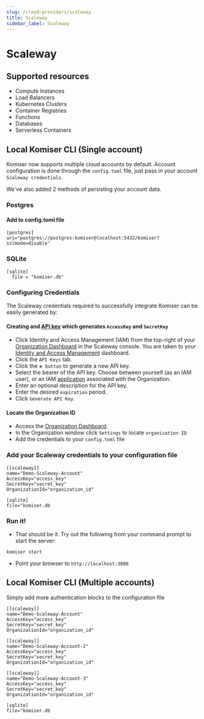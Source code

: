 ```yaml
---
slug: /cloud-providers/scaleway
title: Scaleway
sidebar_label: Scaleway
---
```


# Scaleway

## Supported resources
- Compute Instances
- Load Balancers
- Kubernetes Clusters
- Container Registries
- Functions
- Databases
- Serverless Containers

## Local Komiser CLI (Single account)

Komiser now supports multiple cloud accounts by default. Account configuration is done through the `config.toml` file, just pass in your account `Scaleway credentials`.

We've also added 2 methods of persisting your account data.
### Postgres
#### Add to config.toml file
```
[postgres]
uri="postgres://postgres:komiser@localhost:5432/komiser?sslmode=disable"
```
### SQLite

```
[sqlite]
  file = "komiser.db"
```

### Configuring Credentials

The Scaleway credentials required to successfully integrate Komiser can be easily generated by:

#### Creating and [API key](https://www.scaleway.com/en/docs/identity-and-access-management/iam/how-to/create-api-keys/) which generates `AccessKey` and `SecretKey`
- Click Identity and Access Management (IAM) from the top-right of your [Organization Dashboard](https://console.scaleway.com/organization) in the Scaleway console. You are taken to your [Identity and Access Management](https://console.scaleway.com/iam/users) dashboard.
- Click the `API Keys` tab.
- Click the `➕ button` to generate a new API key.
- Select the bearer of the API key. Choose between yourself (as an IAM user), or an IAM [application](https://www.scaleway.com/en/docs/identity-and-access-management/iam/concepts/#application) associated with the Organization.
- Enter an optional description for the API key.
- Enter the desired `expiration` period.
- Click `Generate API Key`.

#### Locate the Organization ID
- Access the [Organization Dashboard](https://console.scaleway.com/organization).
- In the Organization window click `Settings` to locate `organization ID`
- Add the credentials to your `config.toml` file

### Add your Scaleway credentials to your configuration file

```
[[scaleway]]
name="Demo-Scaleway-Account"
AccessKey="access_key"
SecretKey="secret_key"
OrganizationId="organization_id"

[sqlite]
file="komiser.db
```
                                        

### Run it!
* That should be it. Try out the following from your command prompt to start the server:

```
komiser start 
```

* Point your browser to `http://localhost:3000`

## Local Komiser CLI (Multiple accounts)
Simply add more authentication blocks to the configuration file

```
[[scaleway]]
name="Demo-Scaleway-Account"
AccessKey="access_key"
SecretKey="secret_key"
OrganizationId="organization_id"

[[scaleway]]
name="Demo-Scaleway-Account-2"
AccessKey="access_key"
SecretKey="secret_key"
OrganizationId="organization_id"

[[scaleway]]
name="Demo-Scaleway-Account-3"
AccessKey="access_key"
SecretKey="secret_key"
OrganizationId="organization_id"

[sqlite]
file="komiser.db
```
